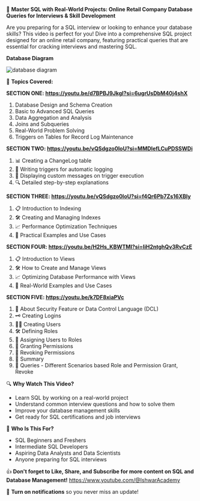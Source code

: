 🎥 **Master SQL with Real-World Projects: Online Retail Company Database Queries for Interviews & Skill Development**

Are you preparing for a SQL interview or looking to enhance your database skills? This video is perfect for you! Dive into a comprehensive SQL project designed for an online retail company, featuring practical queries that are essential for cracking interviews and mastering SQL.

**Database Diagram**

![database diagram](https://github.com/user-attachments/assets/2ee8d91b-8a07-463a-9331-38f9415710e0)


📌 **Topics Covered:**

**SECTION ONE:  https://youtu.be/d7BPBJ9JkgI?si=6ugrUsDbM40j4shX** 
1. Database Design and Schema Creation
2. Basic to Advanced SQL Queries
3. Data Aggregation and Analysis
4. Joins and Subqueries
5. Real-World Problem Solving
6. Triggers on Tables for Record Log Maintenance

**SECTION TWO: https://youtu.be/vQSdgzo0IoU?si=MMDIefLCuPDSSWDi**
1. 📊 Creating a ChangeLog table
2. 🔄 Writing triggers for automatic logging
3. 📝 Displaying custom messages on trigger execution
4. 🔍 Detailed step-by-step explanations

**SECTION THREE: https://youtu.be/vQSdgzo0IoU?si=f4Qr6Pb7Zs16XBly**
1. 📋 Introduction to Indexing
2. 🛠️ Creating and Managing Indexes
3. 📈 Performance Optimization Techniques
4. 🧩 Practical Examples and Use Cases

**SECTION FOUR: https://youtu.be/H2Hs_KBWTMI?si=IiH2ntghQv3RvCzE**
1. 📋 Introduction to Views
2. 🛠️ How to Create and Manage Views
3. 📈 Optimizing Database Performance with Views
4. 🧩 Real-World Examples and Use Cases

**SECTION FIVE: https://youtu.be/k7DF8xiaPVc**
1. 📝 About Security Feature or Data Control Language (DCL)
2. 🗝️ Creating Logins
3. 🧑‍💻 Creating Users
4. 🛠️ Defining Roles
5. 🔗 Assigning Users to Roles
6. 📝 Granting Permissions
7. 📝 Revoking Permissions
8. 📝 Summary
9. 📝 Queries - Different Scenarios based Role and Permission Grant, Revoke

🔍 **Why Watch This Video?**
- Learn SQL by working on a real-world project
- Understand common interview questions and how to solve them
- Improve your database management skills
- Get ready for SQL certifications and job interviews

🚀 **Who Is This For?**
- SQL Beginners and Freshers
- Intermediate SQL Developers
- Aspiring Data Analysts and Data Scientists
- Anyone preparing for SQL interviews

👍 **Don't forget to Like, Share, and Subscribe for more content on SQL and Database Management!**
      https://www.youtube.com/@IshwarAcademy
    
🔔 **Turn on notifications** so you never miss an update!
